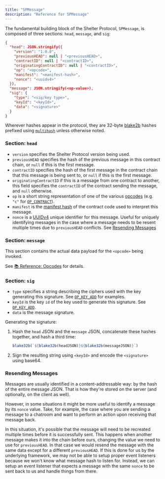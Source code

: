 ```yaml
---
title: "SPMessage"
description: "Reference for SPMessage"
---
```


The fundamental building block of the Shelter Protocol, `SPMessage`, is composed of three sections: `head`, `message`, and `sig`:

```json
{
  "head": JSON.stringify({
    "version": "1.0.0",
    "previousHEAD": null | "<previousHEAD>",
    "contractID": null | "<contractID>",
    "originatingContractID": null | "<contractID>",
    "op": "<opcode>",
    "manifest": "<manifest-hash>",
    "nonce": "<uuidv4>"
  }),
  "message": JSON.stringify(<op-value>),
  "sig": {
    "type": "<sig/key type>",
    "keyId": "<keyId>",
    "data": "<signature>"
  }
}
```

Wherever hashes appear in the protocol, they are 32-byte [blake2b](https://www.blake2.net/) hashes prefixed using [`multihash`](https://multiformats.io/multihash/) unless otherwise noted.

### Section: `head`

- `version` specifies the Shelter Protocol version being used.
- `previousHEAD` specifies the hash of the previous message in this contract chain, or `null` if this is the first message.
- `contractID` specifies the hash of the first message in the contract chain that this message is being sent to, or `null` if this is the first message.
- `originatingContractID` if this is a message from one contract to another, this field specifies the `contractID` of the contract sending the message, and `null` otherwise.
- `op` is a short string representation of one of the various [opcodes](opcodes) (e.g. `"c"` for [`OP_CONTRACT`](opcodes#op_contract)).
- `manifest` is the [manifest hash](contract-manifest) of the contract code used to interpret this message.
- `nonce` is a [UUIDv4](https://en.wikipedia.org/wiki/Universally_unique_identifier#Version_4_(random)) unique identifier for this message. Useful for uniquely identifying messages in the case where a message needs to be resent multiple times due to `previousHEAD` conflicts. See [Resending Messages](#resending-messages)

### Section: `message`

This section contains the actual data payload for the `<opcode>` being invoked.

See [📚 Reference: Opcodes](opcodes) for details.

### Section: `sig`

- `type` specifies a string describing the ciphers used with the key generating this signature. See [`OP_KEY_ADD`](opcodes#op_key_add) for examples.
- `keyId` is the key `id` of the key used to generate this signature. See [`OP_KEY_ADD`](opcodes#op_key_add).
- `data` is the message signature.

Generating the signature:

1. Hash the `head` JSON and the `message` JSON, concatenate these hashes together, and hash a third time:

   ```js
   blake32b(`${blake32b(headJSON)}${blake32b(messageJSON)}`)
   ```

2. Sign the resulting string using `<keyId>` and encode the `<signature>` using base64.

### Resending Messages

Messages are usually identified in a content-addressable way: by the hash of the entire message JSON. That is how they're stored on the server (and optionally, on the client as well).

However, in some situations it might be more useful to identify a message by its `nonce` value. Take, for example, the case where you are sending a message to a chatroom and want to perform an action upon receiving that message back.

In this situation, it's possible that the message will need to be recreated multiple times before it is successfully sent. This happens when another message makes it into the chain before ours, changing the value we need to use for `previousHEAD`. In that case we would resend the message with the same data except for a different `previousHEAD`. If this is done for us by the underlying framework, we may not be able to setup proper event listeners because we won't know what message hash to listen for. Instead, we can setup an event listener that expects a message with the same `nonce` to be sent back to us and handle things from there.

